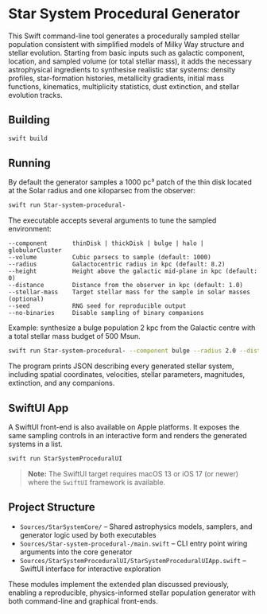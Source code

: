 # Star System Procedural Generator

This Swift command-line tool generates a procedurally sampled stellar population consistent with simplified models of Milky Way structure and stellar evolution. Starting from basic inputs such as galactic component, location, and sampled volume (or total stellar mass), it adds the necessary astrophysical ingredients to synthesise realistic star systems: density profiles, star-formation histories, metallicity gradients, initial mass functions, kinematics, multiplicity statistics, dust extinction, and stellar evolution tracks.

## Building

```bash
swift build
```

## Running

By default the generator samples a 1000 pc³ patch of the thin disk located at the Solar radius and one kiloparsec from the observer:

```bash
swift run Star-system-procedural-
```

The executable accepts several arguments to tune the sampled environment:

```
--component       thinDisk | thickDisk | bulge | halo | globularCluster
--volume          Cubic parsecs to sample (default: 1000)
--radius          Galactocentric radius in kpc (default: 8.2)
--height          Height above the galactic mid-plane in kpc (default: 0)
--distance        Distance from the observer in kpc (default: 1.0)
--stellar-mass    Target stellar mass for the sample in solar masses (optional)
--seed            RNG seed for reproducible output
--no-binaries     Disable sampling of binary companions
```

Example: synthesize a bulge population 2 kpc from the Galactic centre with a total stellar mass budget of 500 Msun.

```bash
swift run Star-system-procedural- --component bulge --radius 2.0 --distance 8.0 --stellar-mass 500 --seed 42
```

The program prints JSON describing every generated stellar system, including spatial coordinates, velocities, stellar parameters, magnitudes, extinction, and any companions.

## SwiftUI App

A SwiftUI front-end is also available on Apple platforms. It exposes the same sampling controls in an interactive form and renders the generated systems in a list.

```bash
swift run StarSystemProceduralUI
```

> **Note:** The SwiftUI target requires macOS 13 or iOS 17 (or newer) where the `SwiftUI` framework is available.

## Project Structure

- `Sources/StarSystemCore/` – Shared astrophysics models, samplers, and generator logic used by both executables
- `Sources/Star-system-procedural-/main.swift` – CLI entry point wiring arguments into the core generator
- `Sources/StarSystemProceduralUI/StarSystemProceduralUIApp.swift` – SwiftUI interface for interactive exploration

These modules implement the extended plan discussed previously, enabling a reproducible, physics-informed stellar population generator with both command-line and graphical front-ends.
